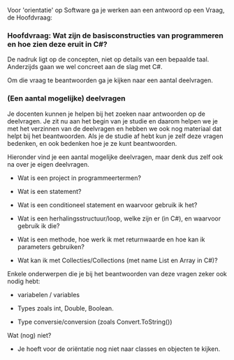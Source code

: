 Voor 'orientatie' op Software ga je werken aan een antwoord op een Vraag, de Hoofdvraag:

### Hoofdvraag: Wat zijn de basisconstructies van programmeren en hoe zien deze eruit in C#?

De nadruk ligt op de concepten, niet op details van een bepaalde taal. Anderzijds gaan we wel concreet aan de slag met C#.

Om die vraag te beantwoorden ga je kijken naar een aantal deelvragen.

### (Een aantal mogelijke) deelvragen

Je docenten kunnen je helpen bij het zoeken naar antwoorden op de deelvragen. Je zit nu aan het begin van je studie en daarom helpen we je met het verzinnen van de deelvragen en hebben we ook nog materiaal dat helpt bij het beantwoorden. Als je de studie af hebt kun je zelf deze vragen bedenken, en ook bedenken hoe je ze kunt beantwoorden.

Hieronder vind je een aantal mogelijke deelvragen, maar denk dus zelf ook na over je eigen deelvragen.

- Wat is een project in programmeertermen?

- Wat is een statement?

- Wat is een conditioneel statement en waarvoor gebruik ik het?

- Wat is een herhalingsstructuur/loop, welke zijn er (in C#), en waarvoor gebruik ik die?

- Wat is een methode, hoe werk ik met returnwaarde en hoe kan ik parameters gebruiken?

- Wat kan ik met Collecties/Collections (met name List en Array in C#)?

Enkele onderwerpen die je bij het beantwoorden van deze vragen zeker ook nodig hebt:

- variabelen / variables

- Types zoals int, Double, Boolean.

- Type conversie/conversion (zoals Convert.ToString())

Wat (nog) niet?

- Je hoeft voor de oriëntatie nog niet naar classes en objecten te kijken. 
